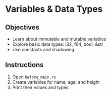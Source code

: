 # Variables & Data Types

## Objectives

- Learn about immutable and mutable variables  
- Explore basic data types: i32, f64, bool, &str  
- Use constants and shadowing

## Instructions

1. Open `before_main.rs`  
2. Create variables for name, age, and height  
3. Print their values and types